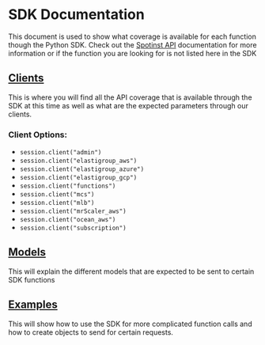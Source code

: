 # SDK Documentation

This document is used to show what coverage is available for each function though the Python SDK. Check out the [Spotinst API]("https://api.spotinst.com/spotinst-api/") documentation for more information or if the function you are looking for is not listed here in the SDK

## [Clients](./clients/)

This is where you will find all the API coverage that is available through the SDK at this time as well as what are the expected parameters through our clients.

### Client Options:
 * `session.client("admin")`
 * `session.client("elastigroup_aws")`
 * `session.client("elastigroup_azure")`
 * `session.client("elastigroup_gcp")`
 * `session.client("functions")`
 * `session.client("mcs")`
 * `session.client("mlb")`
 * `session.client("mrScaler_aws")`
 * `session.client("ocean_aws")`
 * `session.client("subscription")`

## [Models](./models/)

This will explain the different models that are expected to be sent to certain SDK functions

## [Examples](./examples/)

This will show how to use the SDK for more complicated function calls and how to create objects to send for certain requests.
